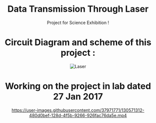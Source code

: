 <div align="center">

# Data Transmission Through Laser 
Project for Science Exhibition !


# Circuit Diagram and scheme of this project : 

![Laser](https://user-images.githubusercontent.com/37971771/130571134-8e9b1068-a9f7-4ee6-ba29-bcf6346205b1.jpg)

# Working on the project in lab dated 27 Jan 2017



https://user-images.githubusercontent.com/37971771/130571312-480d0bef-128d-4f5b-9266-926fac76da5e.mp4

